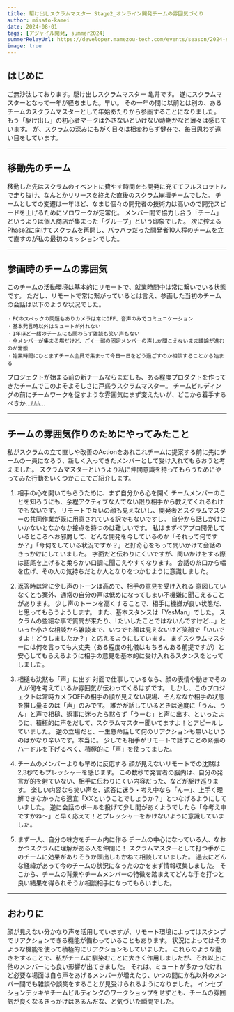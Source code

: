 ```yaml
---
title: 駆け出しスクラムマスター Stage2_オンライン開発チームの雰囲気づくり
author: misato-kamei
date: 2024-08-01
tags: [アジャイル開発, summer2024]
summerRelayUrl: https://developer.mamezou-tech.com/events/season/2024-summer/
image: true
---
```




## はじめに
ご無沙汰しております。駆け出しスクラムマスター 亀井です。
遂にスクラムマスターとなって一年が経ちました。早い。
その一年の間に以前とは別の、あるチームのスクラムマスターとして年始あたりから参画することになりました。
もう「駆け出し」の初心者マークは外さないといけない時期かなと薄々は感じています。
が、スクラムの深みにもがく日々は相変わらず健在で、毎日思わず遠い目をしています。

---
## 移動先のチーム
移動した先はスクラムのイベントに費やす時間をも開発に充ててフルスロットルで走り抜け、なんとかリリースを終えた直後のスクラム崩壊チームでした。
チームとしての変遷は一年ほど、なまじ個々の開発者の技術力は高いので開発スピードを上げるためにソロワークが定常化。
メンバー間で協力し合う「チーム」というよりは個人商店が集まった「グループ」という印象でした。
次に控えるPhase2に向けてスクラムを再開し、バラバラだった開発者10人程のチームを立て直すのが私の最初のミッションでした。

---
## 参画時のチームの雰囲気
このチームの活動環境は基本的にリモートで、就業時間中は常に繋いでいる状態です。
ただし、リモートで常に繋がっているとは言え、参画した当初のチームの会話は以下のような状況でした。

    ・PCのスペックの問題もありカメラは常にOFF、音声のみでコミュニケーション
    ・基本発言時以外はミュートが外れない
    ・1年ほど一緒のチームにも関わらず雑談も笑い声もない
    ・全メンバーが集まる場だけど、ごく一部の固定メンバーの声しか聞こえないまま議論が進むのが常態
    ・始業時間にひとまずチーム全員で集まって今日一日をどう過ごすのか相談することから始まる

プロジェクトが始まる前の新チームならまだしも、ある程度プロダクトを作ってきたチームでこのよそよそしさに戸惑うスクラムマスター。
チームビルディングの前にチームワークを促すような雰囲気にまず変えたいが、どこから着手するべきか...ﾑﾑﾑ...

---
## チームの雰囲気作りのためにやってみたこと

私がスクラムの立て直しや改善のActionをあれこれチームに提案する前に先にチームの一員になろう、新しく入ってきたメンバーとして受け入れてもらおうと考えました。
スクラムマスターというより私に仲間意識を持ってもらうためにやってみた行動をいくつかここでご紹介します。

1. 相手の心を開いてもらうために、まず自分から心を開く
   チームメンバーのことを知ろうにも、余程アクティブな人でない限り相手から教えてくれるわけでもないです。
   リモートで互いの顔も見えないし、開発者とスクラムマスターの共同作業が既に用意されている訳でもないですし。
   自分から話しかけにいかないとなかなか接点を持つのは難しいです。
   私はまずペアプロ開発しているところへお邪魔して、どんな開発を今しているのか「それって何ですか？」「今何をしている状況ですか？」と好奇心をもって問いかけて会話のきっかけにしていました。 
   字面だと伝わりにくいですが、問いかけをする際は語尾を上げると柔らかい口調に聞こえやすくなります。
   会話の糸口から幅を広げ、その人の気持ちだとか人となりをつかむように意識しました。

2. 返答時は常に少し声のトーンは高めで、相手の意見を受け入れる
   意図していなくとも案外、通常の自分の声は低めになってしまい不機嫌に聞こえることがあります。
   少し声のトーンを高くすることで、相手に機嫌が良い状態だ、と思ってもらうようします。
   また、基本スタンスは「YesMan」でした。
   スクラムの些細な事で質問が来たり、「たいしたことではないんですけど...」といった小さな相談から雑談まで、いつでも顔は見えないけど笑顔で「いいですよ！どうしましたか？」と応えるようにしています。
   まずスクラムマスターには何を言っても大丈夫（ある程度の礼儀はもちろんある前提ですが）と安心してもらえるように相手の意見を基本的に受け入れるスタンスをとってしました。

3. 相槌も沈黙も「声」に出す
   対面で仕事しているなら、顔の表情や動きでその人が何を考えているか雰囲気が伝わってくるはずです。
   しかし、このプロジェクトは常時カメラOFFの相手の顔が見えない現場、そんななか相手の状態を推し量るのは「声」のみです。
   誰かが話しているときは適度に「うん、うん」と声で相槌、返事に迷ったら黙らず「うーむ」と声に出す、といったように、積極的に声をだして、スクラムマスター聞いてますよ！とアピールしていました。
   逆の立場だと、一生懸命話して何のリアクションも無いというのはかなり辛いです。本当に。
   少しでも相手がリモートで話すことの緊張のハードルを下げるべく、積極的に「声」を使ってました。 

4. チームのメンバーよりも早めに反応する 
   顔が見えないリモートでの沈黙は2,3秒でもプレッシャーを感じます。
   この数秒で発言者の脳内は、自分の発言が的を射ていない、相手に伝わりにくい内容だった、などが駆け巡ります。
   楽しい内容なら笑い声を、返答に迷う・考え中なら「んー」、上手く理解できなかったら適宜「XXということでしょうか？」とつなげるようにしていました。 
   逆に会話のボールを投げて少し間があくようでしたら「今考え中ですかね～」と早く応えて！とプレッシャーをかけないように意識していました。

5. まず一人、自分の味方をチーム内に作る
   チームの中心になっている人、なおかつスクラムに理解がある人を仲間に！
   スクラムマスターとして打つ手がこのチームに効果がありそうか頭出しもかねて相談していました。
   過去にどんな経緯があって今のチームの状況になったのかをまず情報収集しました。
   そこから、チームの背景やチームメンバーの特徴を踏まえてどんな手を打つと良い結果を得られそうか相談相手になってもらいました。

---
## おわりに
顔が見えない分かなり声を活用していますが、リモート環境によってはスタンプでリアクションできる機能が備わっていることもあります。
状況によってはそのような機能を使って積極的にリアクションもしていました。
これらのような動きをすることで、私がチームに馴染むことに大きく作用しましたが、それ以上に他のメンバーにも良い影響が出てきました。
それは、ミュートが多かったけれど必要な場面は自ら声をあげるメンバーが増えたり、いつの間にか私以外のメンバー間でも雑談や談笑をすることが見受けられるようになりました。
インセプションデッキやチームビルディングのワークショップをせずとも、チームの雰囲気が良くなるきっかけはあるんだな、と気づいた瞬間でした。
